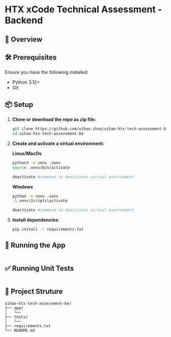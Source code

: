 # HTX xCode Technical Assessment - Backend

## 🧾 Overview


## 🛠 Prerequisites

Ensure you have the following installed:

- Python 3.12+
- Git

## 📦 Setup

1. **Clone or download the repo as zip file:**

   ```bash
   git clone https://github.com/xihao-zhou/xihao-htx-tech-assessment-be.git
   cd xihao-htx-tech-assessment-be
   ```

2. **Create and activate a virtual environment:**

    **Linux/MacOs**

   ```bash
   python3 -m venv .venv
   source .venv/bin/activate

   deactivate #command to deactivate virtual environment
   ```

    **Windows**
   ```bash
   python -m venv .venv
   .\.venv\Scripts\activate

   deactivate #command to deactivate virtual environment
   ```
   
3. **Install dependencies:**

   ```bash
   pip install -r requirements.txt
   ```


## 🚀 Running the App
   ```bash
   
   ```

## ✅ Running Unit Tests
   ```bash
   
   ```

## 📁 Project Struture

```plaintext
xihao-htx-tech-assessment-be/
├── app/        
│   └──          
├── tests/
│   └── 
├── requirements.txt
└── README.md
```